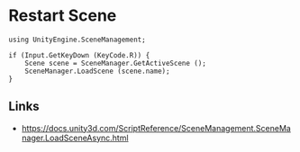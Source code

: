 # Restart Scene


	using UnityEngine.SceneManagement;
    
    if (Input.GetKeyDown (KeyCode.R)) {
		Scene scene = SceneManager.GetActiveScene (); 
		SceneManager.LoadScene (scene.name);
	}


## Links
* https://docs.unity3d.com/ScriptReference/SceneManagement.SceneManager.LoadSceneAsync.html
